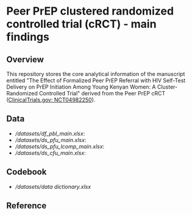 # Peer PrEP clustered randomized controlled trial (cRCT) - main findings

## Overview

This repository stores the core analytical information of the manuscript entitled "The Effect of Formalized Peer PrEP Referral with HIV Self-Test Delivery on PrEP Initiation Among Young Kenyan Women: A Cluster-Randomized Controlled Trial" derived from the Peer PrEP cRCT ([ClinicalTrials.gov: NCT04982250](https://clinicaltrials.gov/study/NCT04982250?cond=HIV&titles=Peer%20PrEP&rank=1)).


## Data

- */datasets/df_pbl_main.xlsx*:
- */datasets/ds_pfu_main.xlsx*:
- */datasets/ds_pfu_lcomp_main.xlsx*:
- */datasets/ds_cfu_main.xlsx*:


## Codebook

- */datasets/data dictionary.xlsx*

## Reference